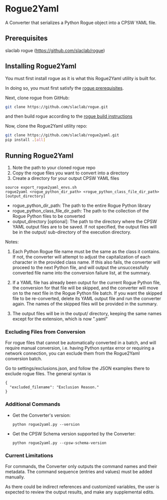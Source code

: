 # Rogue2Yaml
A Converter that serializes a Python Rogue object into a CPSW YAML file.

## Prerequisites
slaclab rogue (https://github.com/slaclab/rogue)


## Installing Rogue2Yaml
You must first install rogue as it is what this Rogue2Yaml utility is built for.

In doing so, you must first satisfy the [rogue prerequisites](https://github.com/slaclab/rogue#python-packages-required, "Rogue Requirements for Python").

Next, clone rogue from GitHub:

```sh
git clone https://github.com/slaclab/rogue.git
```
and then build rogue according to the [rogue build instructions](https://github.com/slaclab/rogue#building-rogue, "Rogue Build Instructions")

Now, clone the Rogue2Yaml utility repo:
```sh
git clone https://github.com/slaclab/rogue2yaml.git
pip install .[all]
```

## Running Rogue2Yaml

1. Note the path to your cloned rogue repo
2. Copy the rogue files you want to convert into a directory
3. Create a directory for your output CPSW YAML files 

```
source export_rogue2yaml_envs.sh
rogue2yaml <rogue_python_dir_path> <rogue_python_class_file_dir_path> [output_directory]
```
   * rogue_python_dir_path: The path to the entire Rogue Python library
   * rogue_python_class_file_dir_path: The path to the collection of the Rogue Python files to be converted
   * output_directory [optional]: The path to the directory where the CPSW YAML output files are to be saved. If not
   specified, the output files will be in the output/ sub-directory of the execution directory.
   
   Notes:
   
   1. Each Python Rogue file name must be the same as the class it contains. If not, the converter will attempt
      to adjust the capitalization of each character in the provided class name. If this also fails, the converter will
      proceed to the next Python file, and will output the unsuccessfully converted file name into the conversion
      failure list, at the summary.
   
   2. If a YAML file has already been output for the current Rogue Python file, the conversion for that file will be
      skipped, and the converter will move on to the next file in the Rogue Python file batch. If you want the skipped
      file to be re-converted, delete its YAML output file and run the converter again. The names of the skipped files
      will be provided in the summary.
      
   3. The output files will be in the output/ directory, keeping the same names except for the extension, which is now 
      ".yaml" 

### Excluding Files from Conversion

For rogue files that cannot be automatically converted in a batch, and will require manual conversion, i.e. having
Python syntax error or requiring a network connection, you can exclude them from the Rogue2Yaml conversion batch.

Go to settings/exclusions.json, and follow the JSON examples there to exclude rogue files. The general syntax is

```
{
  "excluded_filename": "Exclusion Reason."
}
```
   
### Additional Commands

* Get the Converter's version:

    ```python rogue2yaml.py --version```

* Get the CPSW Schema version supported by the Converter:

    ```python rogue2yaml.py --cpsw-schema-version```

### Current Limitations

For commands, the Converter only outputs the command names and their metadata. The command sequence (entries and
values) must be added manually.

As there could be indirect references and customized variables, the user is expected to review the output results,
and make any supplemental edits.
